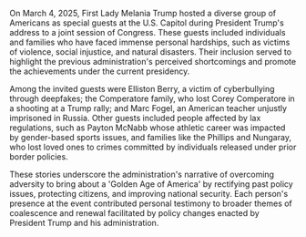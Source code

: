 On March 4, 2025, First Lady Melania Trump hosted a diverse group of Americans as special guests at the U.S. Capitol during President Trump's address to a joint session of Congress. These guests included individuals and families who have faced immense personal hardships, such as victims of violence, social injustice, and natural disasters. Their inclusion served to highlight the previous administration's perceived shortcomings and promote the achievements under the current presidency.

Among the invited guests were Elliston Berry, a victim of cyberbullying through deepfakes; the Comperatore family, who lost Corey Comperatore in a shooting at a Trump rally; and Marc Fogel, an American teacher unjustly imprisoned in Russia. Other guests included people affected by lax regulations, such as Payton McNabb whose athletic career was impacted by gender-based sports issues, and families like the Phillips and Nungaray, who lost loved ones to crimes committed by individuals released under prior border policies.

These stories underscore the administration's narrative of overcoming adversity to bring about a 'Golden Age of America' by rectifying past policy issues, protecting citizens, and improving national security. Each person's presence at the event contributed personal testimony to broader themes of coalescence and renewal facilitated by policy changes enacted by President Trump and his administration.